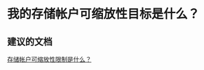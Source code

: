 <properties
    pageTitle="What are my Storage account scalability targets?"
    description="我的存储帐户可缩放性目标是什么？"
    service="microsoft.storage"
    resource="storageaccounts"
    authors="kasparks"
    displayOrder="5"
    selfHelpType="resource"
    supportTopicIds=""
    resourceTags=""
    productPesIds=""
    cloudEnvironments="public"
/>


# 我的存储帐户可缩放性目标是什么？

## **建议的文档**
[存储帐户可缩放性限制是什么？](http://go.microsoft.com/fwlink/?LinkId=785092)



<!--HONumber=Jun16_HO5-->


